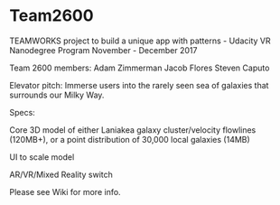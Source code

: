 # Team2600
TEAMWORKS project to build a unique app with patterns - Udacity VR Nanodegree Program
November - December 2017

Team 2600 members:
Adam Zimmerman
Jacob Flores
Steven Caputo

Elevator pitch:
Immerse users into the rarely seen sea of galaxies that surrounds our Milky Way.

Specs:

Core 3D model of either Laniakea galaxy cluster/velocity flowlines (120MB+), or a point distribution of 30,000 local galaxies (14MB)

UI to scale model

AR/VR/Mixed Reality switch



Please see Wiki for more info.
